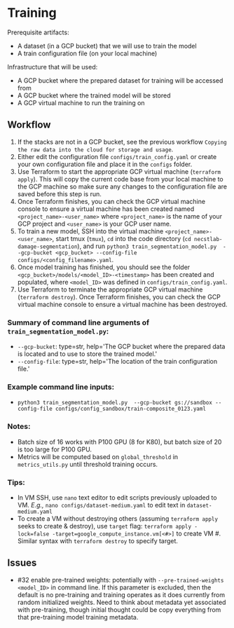# Training

Prerequisite artifacts:
* A dataset (in a GCP bucket) that we will use to train the model
* A train configuration file (on your local machine)

Infrastructure that will be used:
* A GCP bucket where the prepared dataset for training will be accessed from
* A GCP bucket where the trained model will be stored
* A GCP virtual machine to run the training on

## Workflow
1. If the stacks are not in a GCP bucket, see the previous workflow `Copying the raw data into the cloud for storage and usage`.
1. Either edit the configuration file `configs/train_config.yaml` or create your own configuration file and place it in the `configs` folder.
1. Use Terraform to start the appropriate GCP virtual machine (`terraform apply`). This will copy the current code base from your local machine to the GCP machine so make sure any changes to the configuration file are saved before this step is run.
1. Once Terraform finishes, you can check the GCP virtual machine console to ensure a virtual machine has been created named `<project_name>-<user_name>` where `<project_name>` is the name of your GCP project and `<user_name>` is your GCP user name.
1. To train a new model, SSH into the virtual machine `<project_name>-<user_name>`, start tmux (`tmux`), `cd` into the code directory (`cd necstlab-damage-segmentation`), and run `python3 train_segmentation_model.py  --gcp-bucket <gcp_bucket> --config-file configs/<config_filename>.yaml`. 
1. Once model training has finished, you should see the folder `<gcp_bucket>/models/<model_ID>-<timestamp>` has been created and populated, where `<model_ID>` was defined in `configs/train_config.yaml`.
1. Use Terraform to terminate the appropriate GCP virtual machine (`terraform destroy`). Once Terraform finishes, you can check the GCP virtual machine console to ensure a virtual machine has been destroyed.

### Summary of command line arguments of `train_segmentation_model.py`:

* `--gcp-bucket`:
        type=str,
        help='The GCP bucket where the prepared data is located and to use to store the trained model.'
* `--config-file`:
        type=str,
        help='The location of the train configuration file.'
        
### Example command line inputs:

* `python3 train_segmentation_model.py  --gcp-bucket gs://sandbox --config-file configs/config_sandbox/train-composite_0123.yaml`

### Notes:

- Batch size of 16 works with P100 GPU (8 for K80), but batch size of 20 is too large for P100 GPU.
- Metrics will be computed based on `global_threshold` in `metrics_utils.py` until threshold training occurs.

### Tips:

- In VM SSH, use `nano` text editor to edit scripts previously uploaded to VM. _E.g.,_ `nano configs/dataset-medium.yaml` to edit text in `dataset-medium.yaml`
- To create a VM without destroying others (assuming `terraform apply` seeks to create & destroy), use `target` flag: `terraform apply -lock=false -target=google_compute_instance.vm[<#>]` to create VM #. Similar syntax with `terraform destroy` to specify target. 


## Issues

* #32 enable pre-trained weights: potentially with `--pre-trained-weights <model_ID>` in command line. If this parameter is excluded, then the default is no pre-training and training operates as it does currently from random initialized weights. Need to think about metadata yet associated with pre-training, though initial thought could be copy everything from that pre-training model training metadata.
